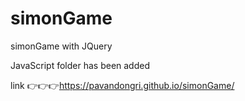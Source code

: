 # simonGame
simonGame with JQuery 

JavaScript folder has been added 


link 👉👉👉https://pavandongri.github.io/simonGame/
